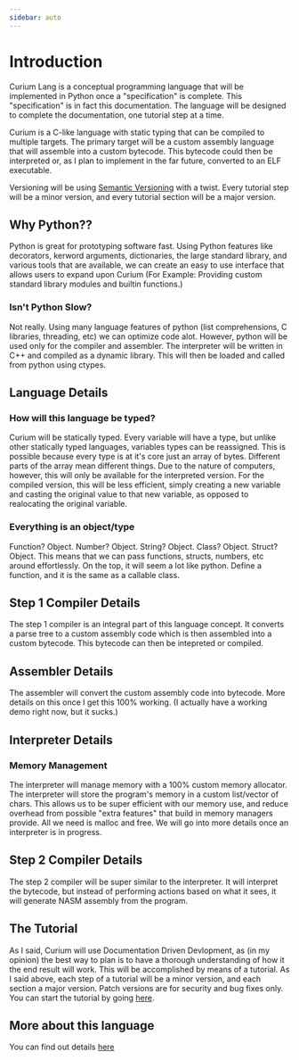 ```yaml
---
sidebar: auto
---
```

# Introduction


Curium Lang is a conceptual programming language that will be implemented in Python once a "specification" is complete. This "specification" is in fact this documentation. The language will be designed to complete the documentation, one tutorial step at a time.

Curium is a C-like language with static typing that can be compiled to multiple targets. The primary target will be a custom assembly language that will assemble into a custom bytecode. This bytecode could then be interpreted or, as I plan to implement in the far future, converted to an ELF executable.

Versioning will be using [Semantic Versioning](https://semver.org/) with a twist. Every tutorial step will be a minor version, and every tutorial section will be a major version.

## Why Python??

Python is great for prototyping software fast. Using Python features like decorators, kerword arguments, dictionaries, the large standard library, and various tools that are available, we can create an easy to use interface that allows users to expand upon Curium (For Example: Providing custom standard library modules and builtin functions.)

### Isn't Python Slow?

Not really. Using many language features of python (list comprehensions, C libraries, threading, etc) we can optimize code alot. However, python will be used only for the compiler and assembler. The interpreter will be written in C++ and compiled as a dynamic library. This will then be loaded and called from python using ctypes.


## Language Details

### How will this language be typed?

Curium will be statically typed. Every variable will have a type, but unlike other statically typed languages, variables types can be reassigned. This is possible because every type is at it's core just an array of bytes. Different parts of the array mean different things. Due to the nature of computers, however, this will only be available for the interpreted version. For the compiled version, this will be less efficient, simply creating a new variable and casting the original value to that new variable, as opposed to realocating the original variable. 

### Everything is an object/type

Function? Object. Number? Object. String? Object. Class? Object. Struct? Object. This means that we can pass functions, structs, numbers, etc around effortlessly. On the top, it will seem a lot like python. Define a function, and it is the same as a callable class.  


## Step 1 Compiler Details

The step 1 compiler is an integral part of this language concept. It converts a parse tree to a custom assembly code which is then assembled into a custom bytecode. This bytecode can then be intepreted or compiled.

## Assembler Details

The assembler will convert the custom assembly code into bytecode. More details on this once I get this 100% working. (I actually have a working demo right now, but it sucks.)

## Interpreter Details

### Memory Management

The interpreter will manage memory with a 100% custom memory allocator. The interpreter will store the program's memory in a custom list/vector of chars. This allows us to be super efficient with our memory use, and reduce overhead from possible "extra features" that build in memory managers provide. All we need is malloc and free. We will go into more details once an interpreter is in progress.

## Step 2 Compiler Details

The step 2 compiler will be super similar to the interpreter. It will interpret the bytecode, but instead of performing actions based on what it sees, it will generate NASM assembly from the program.

## The Tutorial

As I said, Curium will use Documentation Driven Devlopment, as (in my opinion) the best way to plan is to have a thorough understanding of how it the end result will work. This will be accomplished by means of a tutorial. As I said above, each step of a tutorial will be a minor version, and each section a major version. Patch versions are for security and bug fixes only.
You can start the tutorial by going [here](/tutorial/).

## More about this language
You can find out details [here](/about/more.md)
